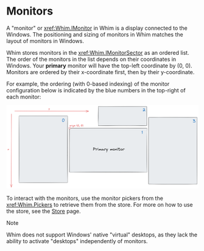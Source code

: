 # Monitors

A "monitor" or <xref:Whim.IMonitor> in Whim is a display connected to the Windows. The positioning and sizing of monitors in Whim matches the layout of monitors in Windows.

Whim stores monitors in the <xref:Whim.IMonitorSector> as an ordered list. The order of the monitors in the list depends on their coordinates in Windows. Your **primary** monitor will have the top-left coordinate by (0, 0). Monitors are ordered by their x-coordinate first, then by their y-coordinate.

For example, the ordering (with 0-based indexing) of the monitor configuration below is indicated by the blue numbers in the top-right of each monitor:

![Example monitor layout](../../images/example-monitor-layout.png)

To interact with the monitors, use the monitor pickers from the <xref:Whim.Pickers> to retrieve them from the store. For more on how to use the store, see the [Store](./store.md) page.

> [!NOTE]
> Whim does not support Windows' native "virtual" desktops, as they lack the ability to activate "desktops" independently of monitors.
